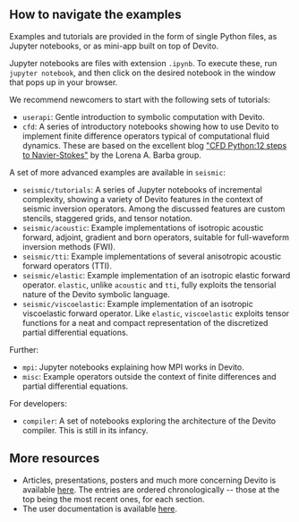 ## How to navigate the examples

Examples and tutorials are provided in the form of single Python files, as Jupyter
notebooks, or as mini-app built on top of Devito.

Jupyter notebooks are files with extension `.ipynb`. To execute these, run
`jupyter notebook`, and then click on the desired notebook in the window that
pops up in your browser.

We recommend newcomers to start with the following sets of tutorials:

* `userapi`: Gentle introduction to symbolic computation with Devito.
* `cfd`: A series of introductory notebooks showing how to use Devito to
  implement finite difference operators typical of computational fluid
  dynamics. These are based on the excellent blog ["CFD Python:12 steps to
  Navier-Stokes"](http://lorenabarba.com/blog/cfd-python-12-steps-to-navier-stokes/)
  by the Lorena A. Barba group.

A set of more advanced examples are available in `seismic`:

* `seismic/tutorials`: A series of Jupyter notebooks of incremental complexity,
  showing a variety of Devito features in the context of seismic inversion
  operators. Among the discussed features are custom stencils, staggered
  grids, and tensor notation.
* `seismic/acoustic`: Example implementations of isotropic acoustic forward,
  adjoint, gradient and born operators, suitable for full-waveform inversion
  methods (FWI).
* `seismic/tti`: Example implementations of several anisotropic acoustic
  forward operators (TTI).
* `seismic/elastic`: Example implementation of an isotropic elastic forward
  operator. `elastic`, unlike `acoustic` and `tti`, fully exploits the
  tensorial nature of the Devito symbolic language.
* `seismic/viscoelastic`: Example implementation of an isotropic viscoelastic
  forward operator. Like `elastic`, `viscoelastic` exploits tensor functions
  for a neat and compact representation of the discretized partial differential
  equations.

Further:

* `mpi`: Jupyter notebooks explaining how MPI works in Devito.
* `misc`: Example operators outside the context of finite differences and
  partial differential equations.

For developers:

* `compiler`: A set of notebooks exploring the architecture of the Devito
  compiler. This is still in its infancy.

## More resources

* Articles, presentations, posters and much more concerning Devito is available
  [here](https://www.devitoproject.org/publications). The entries are ordered
  chronologically -- those at the top being the most recent ones, for each
  section.
* The user documentation is available [here](http://devitocodes.github.io/devito/).
